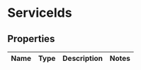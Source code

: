 # ServiceIds

## Properties
Name | Type | Description | Notes
------------ | ------------- | ------------- | -------------

